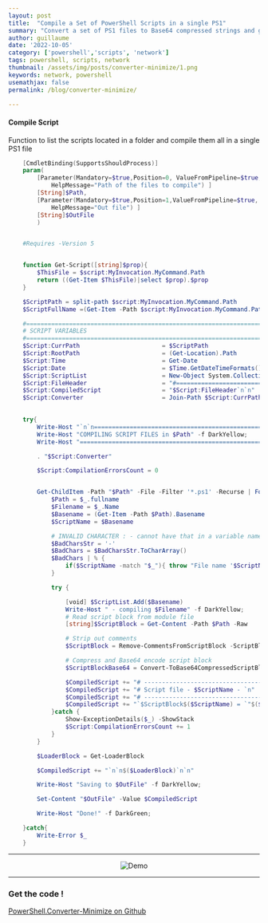 ```yaml
---
layout: post
title:  "Compile a Set of PowerShell Scripts in a single PS1"
summary: "Convert a set of PS1 files to Base64 compressed strings and generate a single PS1 file"
author: guillaume
date: '2022-10-05'
category: ['powershell','scripts', 'network']
tags: powershell, scripts, network
thumbnail: /assets/img/posts/converter-minimize/1.png
keywords: network, powershell
usemathjax: false
permalink: /blog/converter-minimize/

---
```


#### Compile Script 

Function to list the scripts located in a folder and compile them all in a single PS1 file

```powershell
	[CmdletBinding(SupportsShouldProcess)]
	param(
	    [Parameter(Mandatory=$true,Position=0, ValueFromPipeline=$true, 
	        HelpMessage="Path of the files to compile") ]
	    [String]$Path,
	    [Parameter(Mandatory=$true,Position=1,ValueFromPipeline=$true, 
	        HelpMessage="Out file") ]
	    [String]$OutFile
	    )


	#Requires -Version 5


	function Get-Script([string]$prop){
	    $ThisFile = $script:MyInvocation.MyCommand.Path
	    return ((Get-Item $ThisFile)|select $prop).$prop
	}

	$ScriptPath = split-path $script:MyInvocation.MyCommand.Path
	$ScriptFullName =(Get-Item -Path $script:MyInvocation.MyCommand.Path).DirectoryName

	#===============================================================================
	# SCRIPT VARIABLES
	#===============================================================================
	$Script:CurrPath                       = $ScriptPath
	$Script:RootPath                       = (Get-Location).Path
	$Script:Time                           = Get-Date
	$Script:Date                           = $Time.GetDateTimeFormats()[19]
	$Script:ScriptList                     = New-Object System.Collections.ArrayList
	$Script:FileHeader                     = "#=================================================`n# Generated on $Script:Date`n#================================================="
	$Script:CompiledScript                 = "$Script:FileHeader`n`n"
	$Script:Converter                      = Join-Path $Script:CurrPath "dependencies\Converter.ps1"
	 

	try{
	    Write-Host "`n`n===============================================================================" -f DarkRed
	    Write-Host "COMPILING SCRIPT FILES in $Path" -f DarkYellow;
	    Write-Host "===============================================================================" -f DarkRed

	    . "$Script:Converter"

	    $Script:CompilationErrorsCount = 0


	    Get-ChildItem -Path "$Path" -File -Filter '*.ps1' -Recurse | ForEach-Object {
	        $Path = $_.fullname
	        $Filename = $_.Name
	        $Basename = (Get-Item -Path $Path).Basename
	        $ScriptName = $Basename

	        # INVALID CHARACTER : - cannot have that in a variable name
	        $BadCharsStr = '-'
	        $BadChars = $BadCharsStr.ToCharArray()
	        $BadChars | % {
	            if($ScriptName -match "$_"){ throw "File name '$ScriptName' contains an invalid character '$_'" }
	        }

	        try {

	            [void] $ScriptList.Add($Basename)
	            Write-Host " - compiling $Filename" -f DarkYellow;
	            # Read script block from module file
	            [string]$ScriptBlock = Get-Content -Path $Path -Raw

	            # Strip out comments
	            $ScriptBlock = Remove-CommentsFromScriptBlock -ScriptBlock $ScriptBlock

	            # Compress and Base64 encode script block
	            $ScriptBlockBase64 = Convert-ToBase64CompressedScriptBlock -ScriptBlock $ScriptBlock

	            $CompiledScript += "# ------------------------------------`n"
	            $CompiledScript += "# Script file - $ScriptName - `n"
	            $CompiledScript += "# ------------------------------------`n"
	            $CompiledScript += "`$ScriptBlock$($ScriptName) = `"$($ScriptBlockBase64)`"`n`n"
	        }catch { 
	            Show-ExceptionDetails($_) -ShowStack
	            $Script:CompilationErrorsCount += 1
	        }
	    }

	    $LoaderBlock = Get-LoaderBlock

	    $CompiledScript += "`n`n$($LoaderBlock)`n`n"

	    Write-Host "Saving to $OutFile" -f DarkYellow;

	    Set-Content "$OutFile" -Value $CompiledScript 

	    Write-Host "Done!" -f DarkGreen;

	}catch{
	    Write-Error $_
	}

```

------------------------------------------------------------------------------------------------------------------------------------------------

<center>
<img class="card-img-top-restricted-60"
     src="/assets/img/posts/converter-minimize/demo.gif"
     alt="Demo" />

</center>

------------------------------------------------------------------------------------------------------------------------------------------------

### Get the code !
[PowerShell.Converter-Minimize on Github](https://github.com/arsscriptum/PowerShell.Converter-Minimize)

